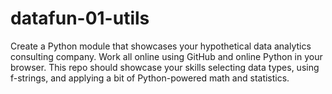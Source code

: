 # datafun-01-utils
Create a Python module that showcases your hypothetical data analytics consulting company. Work all online using GitHub and online Python in your browser.  This repo should showcase your skills selecting data types, using f-strings, and applying a bit of Python-powered math and statistics.
